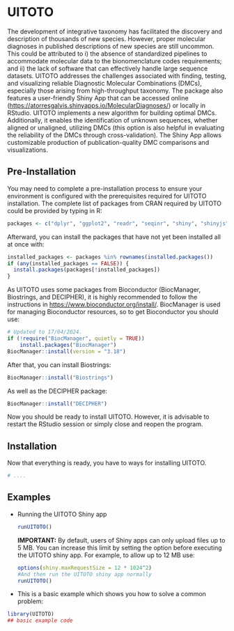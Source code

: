 
<!-- README.md is generated from README.Rmd. Please edit that file -->

# UITOTO

<!-- badges: start -->
<!-- badges: end -->

The development of integrative taxonomy has facilitated the discovery
and description of thousands of new species. However, proper molecular
diagnoses in published descriptions of new species are still uncommon.
This could be attributed to i) the absence of standardized pipelines to
accommodate molecular data to the bionomenclature codes requirements;
and ii) the lack of software that can effectively handle large sequence
datasets. UITOTO addresses the challenges associated with finding,
testing, and visualizing reliable Diagnostic Molecular Combinations
(DMCs), especially those arising from high-throughput taxonomy. The
package also features a user-friendly Shiny App that can be accessed
online (<https://atorresgalvis.shinyapps.io/MolecularDiagnoses/>) or
locally in RStudio. UITOTO implements a new algorithm for building
optimal DMCs. Additionally, it enables the identification of unknown
sequences, whether aligned or unaligned, utilizing DMCs (this option is
also helpful in evaluating the reliability of the DMCs through
cross-validation). The Shiny App allows customizable production of
publication-quality DMC comparisons and visualizations.

## Pre-Installation

You may need to complete a pre-installation process to ensure your
environment is configured with the prerequisites required for UITOTO
installation. The complete list of packages from CRAN required by UITOTO
could be provided by typing in R:

``` r
packages <- c("dplyr", "ggplot2", "readr", "seqinr", "shiny", "shinyjs", "shinyWidgets")
```

Afterward, you can install the packages that have not yet been installed
all at once with:

``` r
installed_packages <- packages %in% rownames(installed.packages())
if (any(installed_packages == FALSE)) {
  install.packages(packages[!installed_packages])
}
```

As UITOTO uses some packages from Bioconductor (BiocManager, Biostrings,
and DECIPHER), it is highly recommended to follow the instructions in
<https://www.bioconductor.org/install/>. BiocManager is used for
managing Bioconductor resources, so to get Bioconductor you should use:

``` r
# Updated to 17/04/2024.
if (!require("BiocManager", quietly = TRUE))
    install.packages("BiocManager")
BiocManager::install(version = "3.18")
```

After that, you can install Biostrings:

``` r
BiocManager::install("Biostrings")
```

As well as the DECIPHER package:

``` r
BiocManager::install("DECIPHER")
```

Now you should be ready to install UITOTO. However, it is advisable to
restart the RStudio session or simply close and reopen the program.

## Installation

Now that everything is ready, you have to ways for installing UITOTO.

``` r
# ....
```

## Examples

- Running the UITOTO Shiny app

  ``` r
  runUITOTO()
  ```

  **IMPORTANT:** By default, users of Shiny apps can only upload files
  up to 5 MB. You can increase this limit by setting the option before
  executing the UITOTO shiny app. For example, to allow up to 12 MB use:

  ``` r
  options(shiny.maxRequestSize = 12 * 1024^2)
  #And then run the UITOTO shiny app normally
  runUITOTO()
  ```

- This is a basic example which shows you how to solve a common problem:

``` r
library(UITOTO)
## basic example code
```

